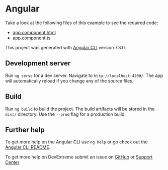 # Angular

Take a look at the following files of this example to see the required code: 

- [app.component.html](https://github.com/DevExpress-Examples/DataGrid-How-to-hide-disable-certain-Edit-Form-items-based-on-another-item-s-value/blob/19.1.3%2B/src/app/app.component.html)
- [app.component.ts](https://github.com/DevExpress-Examples/DataGrid-How-to-hide-disable-certain-Edit-Form-items-based-on-another-item-s-value/blob/19.1.3%2B/src/app/app.component.ts)

This project was generated with [Angular CLI](https://github.com/angular/angular-cli) version 7.3.0.

## Development server

Run `ng serve` for a dev server. Navigate to `http://localhost:4200/`. The app will automatically reload if you change any of the source files.

## Build

Run `ng build` to build the project. The build artifacts will be stored in the `dist/` directory. Use the `--prod` flag for a production build.

## Further help

To get more help on the Angular CLI use `ng help` or go check out the [Angular CLI README](https://github.com/angular/angular-cli/blob/master/README.md).

To get more help on DevExtreme submit an issue on [GitHub](https://github.com/DevExpress/devextreme/issues) or [Support Center](https://www.devexpress.com/Support/Center/Question/Create)
